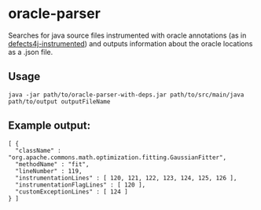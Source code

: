 # oracle-parser

Searches for java source files instrumented with oracle annotations (as in [defects4j-instrumented](https://github.com/nus-apr/defects4j-instrumented))
and outputs information about the oracle locations as a .json file.

## Usage
```
java -jar path/to/oracle-parser-with-deps.jar path/to/src/main/java path/to/output outputFileName
```

## Example output:
```
[ {
  "className" : "org.apache.commons.math.optimization.fitting.GaussianFitter",
  "methodName" : "fit",
  "lineNumber" : 119,
  "instrumentationLines" : [ 120, 121, 122, 123, 124, 125, 126 ],
  "instrumentationFlagLines" : [ 120 ],
  "customExceptionLines" : [ 124 ]
} ]
```

